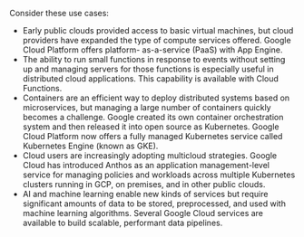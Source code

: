 
Consider these use cases:

- Early public clouds provided access to basic virtual machines, but cloud providers have expanded the type of compute services offered. Google Cloud Platform offers platform-­ as-­a-­service (PaaS) with App Engine.
- The ability to run small functions in response to events without setting up and managing servers for those functions is especially useful in distributed cloud applications. This capability is available with Cloud Functions.
- Containers are an efficient way to deploy distributed systems based on microservices, but managing a large number of containers quickly becomes a challenge. Google created its own container orchestration system and then released it into open source as Kubernetes. Google Cloud Platform now offers a fully managed Kubernetes service called Kubernetes Engine (known as GKE).
- Cloud users are increasingly adopting multicloud strategies. Google Cloud has introduced Anthos as an application management-­level service for managing policies and workloads across multiple Kubernetes clusters running in GCP, on premises, and in other public clouds.
- AI and machine learning enable new kinds of services but require significant amounts of data to be stored, preprocessed, and used with machine learning algorithms. Several Google Cloud services are available to build scalable, performant data pipelines.